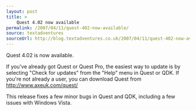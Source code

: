 ```yaml
---
layout: post
title: >
    Quest 4.02 now available
permalink: /2007/04/11/quest-402-now-available/
source: textadventures
sourceUrl: http://blog.textadventures.co.uk/2007/04/11/quest-402-now-available/
---
```


Quest 4.02 is now available.

If you've already got Quest or Quest Pro, the easiest way to update is by selecting "Check for updates" from the "Help" menu in Quest or QDK. If you're not already a user, you can download Quest from <a href="http://www.axeuk.com/quest/">http://www.axeuk.com/quest/</a>

This release fixes a few minor bugs in Quest and QDK, including a few issues with Windows Vista.